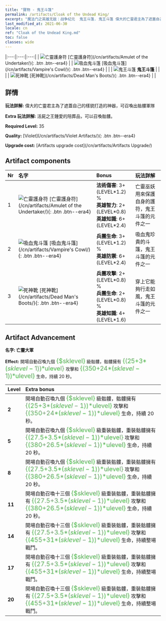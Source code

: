 ```yaml
---
title: "寶物 - 鬼王斗篷"
permalink: /artifacts/Cloak of the Undead King/
excerpt: "魔法门之英雄无敌：战争纪元  鬼王斗篷. 鬼王斗篷 偉大的亡靈君主為了遮蓋自己的樣貌打造的神器，可召喚出骷髏軍隊"
last_modified_at: 2021-06-30
locale: cn
ref: "Cloak of the Undead King.md"
toc: false
classes: wide
---
```


  |:---:|:---:|:---:| 
  | ![亡靈護身符](/images/t/artifact_40321.png) [亡靈護身符](/cn/artifacts/Amulet of the Undertaker/){: .btn .btn--era4} |   | ![吸血鬼斗篷](/images/t/artifact_40322.png) [吸血鬼斗篷](/cn/artifacts/Vampire's Cowl/){: .btn .btn--era4} | 
  |   | ![鬼王斗篷](/images/t/icon_artifact_32.png) **鬼王斗篷** |  | 
  |   | ![死神靴](/images/t/artifact_40323.png) [死神靴](/cn/artifacts/Dead Man's Boots/){: .btn .btn--era4} |   | 


## 詳情

 **玩法詳解:** 偉大的亡靈君主為了遮蓋自己的樣貌打造的神器，可召喚出骷髏軍隊

 **Extra 玩法詳解:** 活屍之王鍾愛的陪葬品，可以召喚骷髏。

 **Required Level:** 35

 **Quality:** [Violet](/cn/artifacts/Violet Artifacts/){: .btn .btn--era4}

 **Upgrade cost:** [Artifacts upgrade cost](/cn/artifacts/Artifacts Upgrade/)



## Artifact components

  | Nr |    名字    |   Bonus | 玩法詳解 | 
  |:---|:-----------|:--------|:------------| 
  | 1 | ![亡靈護身符](/images/t/artifact_40321.png) [亡靈護身符](/cn/artifacts/Amulet of the Undertaker/){: .btn .btn--era4} | **法術傷害**: 3+(LEVEL\*1.2) %<br/>**英雄智力**: 2+(LEVEL\*0.8)<br/>**英雄知識**: 6+(LEVEL\*2.4) | 亡靈巫妖用來保護自身的護符，鬼王斗篷的元件之一 | 
  | 2 | ![吸血鬼斗篷](/images/t/artifact_40322.png) [吸血鬼斗篷](/cn/artifacts/Vampire's Cowl/){: .btn .btn--era4} | **兵團生命**: 3+(LEVEL\*1.2) %<br/>**英雄防禦**: 6+(LEVEL\*2.4) | 吸血鬼珍貴的斗篷，鬼王斗篷的元件之一 | 
  | 3 | ![死神靴](/images/t/artifact_40323.png) [死神靴](/cn/artifacts/Dead Man's Boots/){: .btn .btn--era4} | **兵團攻擊**: 2+(LEVEL\*0.8) %<br/>**兵團生命**: 2+(LEVEL\*0.8) %<br/>**英雄知識**: 4+(LEVEL\*1.6) | 穿上它能夠行走如風，鬼王斗篷的元件之一 | 


## Artifact Advancement

 **名字: 亡靈大軍**

 **Effect:** 開場自動召喚九個 <span style="color: #48b946;font-size:20px">{$sklevel}</span> 級骷髏，骷髏擁有 <span style="color: #48b946;font-size:20px">{(25+3*($sklevel-1))*$ulevel}</span> 攻擊和 <span style="color: #48b946;font-size:20px">{(350+24*($sklevel-1))*$ulevel}</span> 生命，持續 20 秒。

  |  Level  |    Extra bonus  | 
  |:--------|:----------------| 
  | **2** | 開場自動召喚九個 <span style="color: #48b946;font-size:20px">{$sklevel}</span> 級骷髏，骷髏擁有 <span style="color: #48b946;font-size:20px">{(25+3*($sklevel-1))*$ulevel}</span> 攻擊和 <span style="color: #48b946;font-size:20px">{(350+24*($sklevel-1))*$ulevel}</span> 生命，持續 20 秒。 | 
  | **5** | 開場自動召喚九個 <span style="color: #48b946;font-size:20px">{$sklevel}</span> 級重裝骷髏，重裝骷髏擁有 <span style="color: #48b946;font-size:20px">{(27.5+3.5*($sklevel-1))*$ulevel}</span> 攻擊和 <span style="color: #48b946;font-size:20px">{(380+26.5*($sklevel-1))*$ulevel}</span> 生命，持續 20 秒。 | 
  | **8** | 開場自動召喚九個 <span style="color: #48b946;font-size:20px">{$sklevel}</span> 級重裝骷髏，重裝骷髏擁有 <span style="color: #48b946;font-size:20px">{(27.5+3.5*($sklevel-1))*$ulevel}</span> 攻擊和 <span style="color: #48b946;font-size:20px">{(380+26.5*($sklevel-1))*$ulevel}</span> 生命，持續 20 秒。 | 
  | **11** | 開場自動召喚十三個 <span style="color: #48b946;font-size:20px">{$sklevel}</span> 級重裝骷髏，重裝骷髏擁有 <span style="color: #48b946;font-size:20px">{(27.5+3.5*($sklevel-1))*$ulevel}</span> 攻擊和 <span style="color: #48b946;font-size:20px">{(380+26.5*($sklevel-1))*$ulevel}</span> 生命，持續 20 秒。 | 
  | **14** | 開場自動召喚十三個 <span style="color: #48b946;font-size:20px">{$sklevel}</span> 級重裝骷髏，重裝骷髏擁有 <span style="color: #48b946;font-size:20px">{(27.5+3.5*($sklevel-1))*$ulevel}</span> 攻擊和 <span style="color: #48b946;font-size:20px">{(455+31*($sklevel-1))*$ulevel}</span> 生命，持續整場戰鬥。 | 
  | **17** | 開場自動召喚十三個 <span style="color: #48b946;font-size:20px">{$sklevel}</span> 級重裝骷髏，重裝骷髏擁有 <span style="color: #48b946;font-size:20px">{(27.5+3.5*($sklevel-1))*$ulevel}</span> 攻擊和 <span style="color: #48b946;font-size:20px">{(455+31*($sklevel-1))*$ulevel}</span> 生命，持續整場戰鬥。 | 
  | **20** | 開場自動召喚十三個 <span style="color: #48b946;font-size:20px">{$sklevel}</span> 級重裝骷髏，重裝骷髏擁有 <span style="color: #48b946;font-size:20px">{(27.5+3.5*($sklevel-1))*$ulevel}</span> 攻擊和 <span style="color: #48b946;font-size:20px">{(455+31*($sklevel-1))*$ulevel}</span> 生命，持續整場戰鬥。 | 

